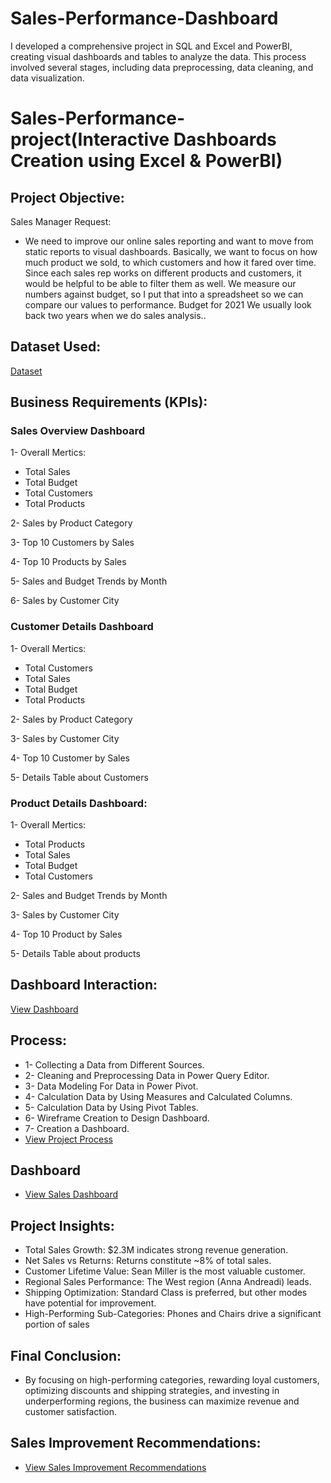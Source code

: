 # Sales-Performance-Dashboard
I developed a comprehensive project in SQL and Excel and PowerBI, creating visual dashboards and tables to analyze the data. This process involved several stages, including data preprocessing, data cleaning, and data visualization.  

# Sales-Performance-project(Interactive Dashboards Creation using Excel & PowerBI)

## Project Objective:
Sales Manager Request:
- We need to improve our online sales reporting and want to move from static reports to visual dashboards.
  Basically, we want to focus on how much product we sold, to which customers and how it fared over time.
  Since each sales rep works on different products and customers, it would be helpful to be able to filter them as well.
  We measure our numbers against budget, so I put that into a spreadsheet so we can compare our values ​​to performance.
  Budget for 2021 We usually look back two years when we do sales analysis..

## Dataset Used:
  <a href="https://github.com/DoniaAl-badawi23/Sales-Performance-Dashboard">Dataset</a>

## Business Requirements (KPIs):

### Sales Overview Dashboard
 1- Overall Mertics:
 - Total Sales
 - Total Budget
 - Total Customers
 - Total Products
   
 2- Sales by Product Category
 
 3- Top 10 Customers by Sales
 
 4- Top 10 Products by Sales
 
 5- Sales and Budget Trends by Month
 
 6- Sales by Customer City
   
### Customer Details Dashboard
 1- Overall Mertics:
 - Total Customers
 - Total Sales
 - Total Budget
 - Total Products
   
 2- Sales by Product Category
   
 3- Sales by Customer City
 
 4- Top 10 Customer by Sales
 
 5- Details Table about Customers
   
### Product Details Dashboard:
 1- Overall Mertics:
 - Total Products
 - Total Sales
 - Total Budget
 - Total Customers
   
 2- Sales and Budget Trends by Month
   
 3- Sales by Customer City
 
 4- Top 10 Product by Sales
 
 5- Details Table about products


## Dashboard Interaction:
  <a href="https://github.com/DoniaAl-badawi23/Data-Analysis-Dashboard/blob/main/SalesDashboard.xlsx">View Dashboard</a>

## Process:
  - 1- Collecting a Data from Different Sources.
  - 2- Cleaning and Preprocessing Data in Power Query Editor.
  - 3- Data Modeling For Data in Power Pivot.
  - 4- Calculation Data by Using Measures and Calculated Columns.
  - 5- Calculation Data by Using Pivot Tables.
  - 6- Wireframe Creation to Design Dashboard.
  - 7- Creation a Dashboard.
  - <a href="https://github.com/DoniaAl-badawi23/Data-Analysis-Dashboard/blob/main/%D9%85%D8%B4%D8%B1%D9%88%D8%B9.docx">View Project Process</a>

  ## Dashboard
 - <a href="https://github.com/DoniaAl-badawi23/Data-Analysis-Dashboard/blob/main/Screenshot%202025-02-06%20124512.png">View Sales Dashboard</a>

  ## Project Insights:
  - Total Sales Growth: $2.3M indicates strong revenue generation.
  - Net Sales vs Returns: Returns constitute ~8% of total sales.
  - Customer Lifetime Value: Sean Miller is the most valuable customer.
  - Regional Sales Performance: The West region (Anna Andreadi) leads.
  - Shipping Optimization: Standard Class is preferred, but other modes have potential for improvement.
  - High-Performing Sub-Categories: Phones and Chairs drive a significant portion of sales
  
  ## Final Conclusion:
  - By focusing on high-performing categories, rewarding loyal customers, optimizing discounts and shipping strategies, and investing in underperforming regions, the business can 
    maximize revenue and customer satisfaction.

  ## Sales Improvement Recommendations:
  - <a href="https://github.com/DoniaAl-badawi23/Data-Analysis-Dashboard/blob/main/Sales%20Improvment%20Recommendations%20.docx">View Sales Improvement Recommendations</a>
